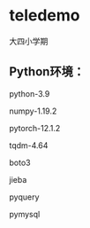 # teledemo
 大四小学期

## Python环境：

python-3.9

numpy-1.19.2

pytorch-12.1.2

tqdm-4.64

boto3 

jieba

pyquery

pymysql
